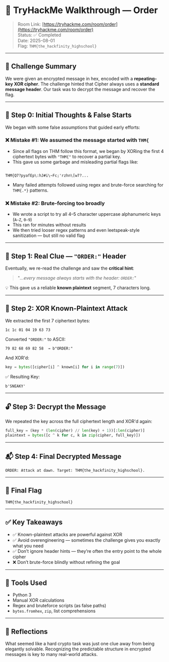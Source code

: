 # 🧠 TryHackMe Walkthrough — Order

> Room Link: [https://tryhackme.com/room/order](https://tryhackme.com/room/order)  
> Status: ✅ Completed  
> Date: 2025-08-01  
> Flag: `THM{the_hackfinity_highschool}`

---

## 🧩 Challenge Summary

We were given an encrypted message in hex, encoded with a **repeating-key XOR cipher**. The challenge hinted that Cipher always uses a **standard message header**. Our task was to decrypt the message and recover the flag.

---

## 📝 Step 0: Initial Thoughts & False Starts

We began with some false assumptions that guided early efforts:

### ❌ Mistake #1: We assumed the message started with `THM{`
- Since all flags on THM follow this format, we began by XORing the first 4 ciphertext bytes with `"THM{"` to recover a partial key.
- This gave us some garbage and misleading partial flags like:
```

THM{Q7?pyafEp\:hJ#i\~Fc;'rzhn\[w7?...

````
- Many failed attempts followed using regex and brute-force searching for `THM{.*}` patterns.

### ❌ Mistake #2: Brute-forcing too broadly
- We wrote a script to try all 4–5 character uppercase alphanumeric keys (`A–Z`, `0–9`)
- This ran for minutes without results
- We then tried looser regex patterns and even leetspeak-style sanitization — but still no valid flag

---

## 🔎 Step 1: Real Clue — `"ORDER:"` Header

Eventually, we re-read the challenge and saw the **critical hint**:

> "*...every message always starts with the header: `ORDER:`*"

💡 This gave us a reliable **known plaintext** segment, 7 characters long.

---

## 🔐 Step 2: XOR Known-Plaintext Attack

We extracted the first 7 ciphertext bytes:

```hex
1c 1c 01 04 19 63 73
````

Converted `"ORDER:"` to ASCII:

```text
79 82 68 69 82 58  → b"ORDER:"
```

And XOR'd:

```python
key = bytes([cipher[i] ^ known[i] for i in range(7)])
```

✅ Resulting Key:

```text
b'SNEAKY'
```

---

## 🔓 Step 3: Decrypt the Message

We repeated the key across the full ciphertext length and XOR'd again:

```python
full_key = (key * (len(cipher) // len(key) + 1))[:len(cipher)]
plaintext = bytes([c ^ k for c, k in zip(cipher, full_key)])
```

---

## 📬 Step 4: Final Decrypted Message

```text
ORDER: Attack at dawn. Target: THM{the_hackfinity_highschool}.
```

---

## 🏁 Final Flag

```text
THM{the_hackfinity_highschool}
```

---

## ✅ Key Takeaways

* ✅ Known-plaintext attacks are powerful against XOR
* ✅ Avoid overengineering — sometimes the challenge gives you exactly what you need
* ✅ Don’t ignore header hints — they’re often the entry point to the whole cipher
* ❌ Don’t brute-force blindly without refining the goal

---

## 🔧 Tools Used

* Python 3
* Manual XOR calculations
* Regex and bruteforce scripts (as false paths)
* `bytes.fromhex`, `zip`, list comprehensions

---

## 🧠 Reflections

What seemed like a hard crypto task was just one clue away from being elegantly solvable. Recognizing the predictable structure in encrypted messages is key to many real-world attacks.

